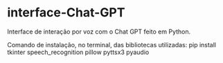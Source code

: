 # interface-Chat-GPT
Interface de interação por voz com o Chat GPT feito em Python. 

Comando de instalação, no terminal, das bibliotecas utilizadas:
pip install tkinter speech_recognition pillow pyttsx3 pyaudio
